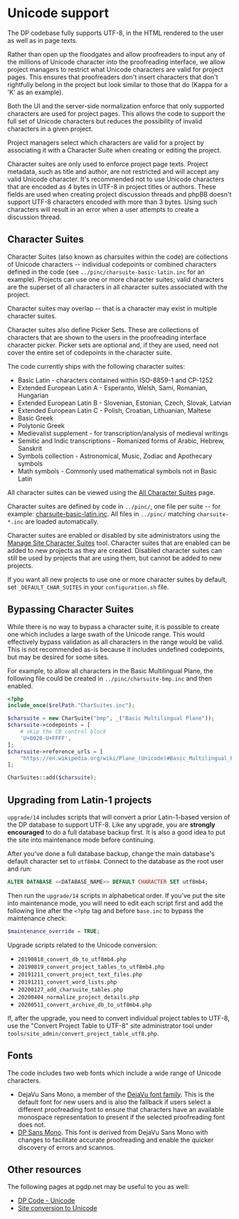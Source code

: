# Unicode support

The DP codebase fully supports UTF-8, in the HTML rendered to the user as well
as in page texts.

Rather than open up the floodgates and allow proofreaders to input any of
the millions of Unicode character into the proofreading interface, we allow
project managers to restrict what Unicode characters are valid for project
pages. This ensures that proofreaders don't insert characters that don't
rightfully belong in the project but look similar to those that do (Kappa
for a 'K' as an example).

Both the UI and the server-side normalization enforce that only supported
characters are used for project pages. This allows the code to support the full
set of Unicode characters but reduces the possibility of invalid characters in
a given project.

Project managers select which characters are valid for a project by associating
it with a Character Suite when creating or editing the project.

Character suites are only used to enforce project page texts. Project metadata,
such as title and author, are not restricted and will accept any valid Unicode
character. It's recommended not to use Unicode characters that are encoded as 4
bytes in UTF-8 in project titles or authors. These fields are used when creating
project discussion threads and phpBB doesn't support UTF-8 characters encoded
with more than 3 bytes. Using such characters will result in an error when a
user attempts to create a discussion thread.

## Character Suites

Character Suites (also known as charsuites within the code) are collections of
Unicode characters -- individual codepoints or combined characters defined in
the code (see `../pinc/charsuite-basic-latin.inc` for an example). Projects can
use one or more character suites; valid characters are the superset of all
characters in all character suites associated with the project.

Character suites may overlap -- that is a character may exist in multiple
character suites.

Character suites also define Picker Sets. These are collections of characters
that are shown to the users in the proofreading interface character picker.
Picker sets are optional and, if they are used, need not cover the entire set
of codepoints in the character suite.

The code currently ships with the following character suites:

* Basic Latin - characters contained within ISO-8859-1 and CP-1252
* Extended European Latin A - Esperanto, Welsh, Sami, Romanian, Hungarian
* Extended European Latin B - Slovenian, Estonian, Czech, Slovak, Latvian
* Extended European Latin C - Polish, Croatian, Lithuanian, Maltese
* Basic Greek
* Polytonic Greek
* Medievalist supplement - for transcription/analysis of medieval writings
* Semitic and Indic transcriptions - Romanized forms of Arabic, Hebrew, Sanskrit
* Symbols collection - Astronomical, Music, Zodiac and Apothecary symbols
* Math symbols - Commonly used mathematical symbols not in Basic Latin

All character suites can be viewed using the [All Character Suites](../tools/charsuites.php)
page.

Character suites are defined by code in `../pinc/`, one file per suite -- for
example: [charsuite-basic-latin.inc](../pinc/charsuite-basic-latin.inc). All
files in `../pinc/` matching `charsuite-*.inc` are loaded automatically.

Character suites are enabled or disabled by site administrators using the
[Manage Site Character Suites](../tools/site_admin/manage_site_charsuites.php)
tool. Character suites that are enabled can be added to new projects as they
are created. Disabled character suites can still be used by projects that are
using them, but cannot be added to new projects.

If you want all new projects to use one or more character suites by default,
set `_DEFAULT_CHAR_SUITES` in your `configuration.sh` file.

## Bypassing Character Suites

While there is no way to bypass a character suite, it is possible to create one
which includes a large swath of the Unicode range. This would effectively bypass
validation as all characters in the range would be valid. This is not recommended
as-is because it includes undefined codepoints, but may be desired for some sites.

For example, to allow all characters in the Basic Multilingual Plane, the following
file could be created in `../pinc/charsuite-bmp.inc` and then enabled.

```php
<?php
include_once($relPath."CharSuites.inc");

$charsuite = new CharSuite("bmp", _("Basic Multilingual Plane"));
$charsuite->codepoints = [
    # skip the C0 control block
    'U+0020-U+FFFF',
];
$charsuite->reference_urls = [
    "https://en.wikipedia.org/wiki/Plane_(Unicode)#Basic_Multilingual_Plane",
];

CharSuites::add($charsuite);
```

## Upgrading from Latin-1 projects

`upgrade/14` includes scripts that will convert a prior Latin-1-based
version of the DP database to support UTF-8. Like any upgrade, you are **strongly
encouraged** to do a full database backup first. It is also a good idea to
put the site into maintenance mode before continuing.

After you've done a full database backup, change the main database's default
character set to `utf8mb4`. Connect to the database as the root user and run:

```sql
ALTER DATABASE <<DATABASE_NAME>> DEFAULT CHARACTER SET utf8mb4;
```

Then run the `upgrade/14` scripts in alphabetical order. If you've put the
site into maintenance mode, you will need to edit each script first and add
the following line after the `<?php` tag and before `base.inc` to bypass the
maintenance check:

```php
$maintenance_override = TRUE;
```

Upgrade scripts related to the Unicode conversion:

* `20190818_convert_db_to_utf8mb4.php`
* `20190819_convert_project_tables_to_utf8mb4.php`
* `20191211_convert_project_text_files.php`
* `20191211_convert_word_lists.php`
* `20200127_add_charsuite_tables.php`
* `20200404_normalize_project_details.php`
* `20200511_convert_archive_db_to_utf8mb4.php`

If, after the upgrade, you need to convert individual project tables to UTF-8,
use the "Convert Project Table to UTF-8" site administrator tool under
`tools/site_admin/convert_project_table_utf8.php`.

## Fonts

The code includes two web fonts which include a wide range of Unicode
characters.

* DejaVu Sans Mono, a member of the
  [DejaVu font family](https://dejavu-fonts.github.io/). This is the default
  font for new users and is also the fallback if users select a different
  proofreading font to ensure that characters have an available monospace
  representation to present if the selected proofreading font does not.
* [DP Sans Mono](https://www.pgdp.net/wiki/DP_Sans_Mono). This font is derived
  from DejaVu Sans Mono with changes to facilitate accurate proofreading and
  enable the quicker discovery of errors and scannos.

## Other resources

The following pages at pgdp.net may be useful to you as well:

* [DP Code - Unicode](https://www.pgdp.net/wiki/DP_Code_-_Unicode)
* [Site conversion to Unicode](https://www.pgdp.net/wiki/Site_conversion_to_Unicode)

